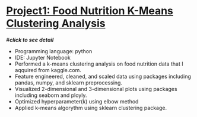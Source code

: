 # [Project1: Food Nutrition K-Means Clustering Analysis](https://github.com/takucnoel-endo/Food_Futrition_K-means)   
#***click to see detail***
* Programming language: python
* IDE: Jupyter Notebook 
* Performed a k-means clustering analysis on food nutrition data that I aqquired from kaggle.com.  
* Feature engineered, cleaned, and scaled data using packages including pandas, numpy, and sklearn preprocessing. 
* Visualized 2-dimensional and 3-dimensional plots using packages including seaborn and ployly. 
* Optimized hyperparameter(k) using elbow method
* Applied k-means algorythm using sklearn clustering package. 
